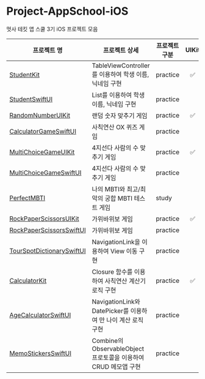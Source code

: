 # Project-AppSchool-iOS
멋사 테킷 앱 스쿨 3기 iOS 프로젝트 모음

| 프로젝트 명 | 프로젝트 상세 | 프로젝트 구분 | UIKit | SwiftUI |
| --- | --- | --- | :---: | :---: |
| [StudentKit](./StudentKit) | TableViewController를 이용하여 학생 이름, 닉네임 구현 | practice | ✅ |  |
| [StudentSwiftUI](./StudentSwiftUI) | List를 이용하여 학생 이름, 닉네임 구현 | practice |  | ✅ |
| [RandomNumberUIKit](./RandomNumberUIKit) | 랜덤 숫자 맞추기 게임 | practice | ✅ |  |
| [CalculatorGameSwiftUI](./CalculatorGameSwiftUI) | 사칙연산 OX 퀴즈 게임 | practice |  | ✅ |
| [MultiChoiceGameUIKit](./MultiChoiceGameUIKit) | 4지선다 사람의 수 맞추기 게임 | practice | ✅ |  |
| [MultiChoiceGameSwiftUI](./MultiChoiceGameSwiftUI) | 4지선다 사람의 수 맞추기 게임 | practice |  | ✅ |
| [PerfectMBTI](./PerfectMBTI) | 나의 MBTI와 최고/최악의 궁합 MBTI 테스트 게임 | study |  | ✅ |
| [RockPaperScissorsUIKit](./RockPaperScissorsUIKit) | 가위바위보 게임 | practice | ✅ |  |
| [RockPaperScissorsSwiftUI](./RockPaperScissorsSwiftUI) | 가위바위보 게임 | practice |  | ✅ |
| [TourSpotDictionarySwiftUI](./TourSpotDictionarySwiftUI) | NavigationLink을 이용하여 View 이동 구현 | practice |  | ✅ |
| [CalculatorKit](./CalculatorKit) | Closure 함수를 이용하여 사칙연산 계산기 로직 구현 | practice | ✅ |  |
| [AgeCalculatorSwiftUI](./AgeCalculatorSwiftUI) | NavigationLink와 DatePicker를 이용하여 만 나이 계산 로직 구현 | practice |  | ✅ |
| [MemoStickersSwiftUI](./MemoStickersSwiftUI) | Combine의 ObservableObject 프로토콜을 이용하여 CRUD 메모앱 구현 | practice |  | ✅ |
